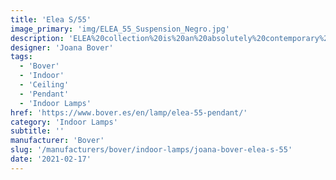 ```yaml
---
title: 'Elea S/55'
image_primary: 'img/ELEA_55_Suspension_Negro.jpg'
description: 'ELEA%20collection%20is%20an%20absolutely%20contemporary%20and%20non-temporal%20product%A0because%20of%20its%20cylindrical%20and%20flat%20format.%20These%20products%20are%20made%20of%20polyurethane%20with%20a%20brilliant%20lacquered%A0finish.%20The%20dimming%20versions%20have%20been%20created%20to%20offer%20a%20greater%20sense%A0of%20comfort.%20Upper%20and%20bottom%20diffuser%20included.%20Elea%20collection%20is%20available%20in%20two%20sizes%20both%20for%20ceiling%20and%20pendant%A0version.%0A*Versi%F3n%20Led%20Dimmable%20Triac%20disponible%0A%0A'
designer: 'Joana Bover'
tags:
  - 'Bover'
  - 'Indoor'
  - 'Ceiling'
  - 'Pendant'
  - 'Indoor Lamps'
href: 'https://www.bover.es/en/lamp/elea-55-pendant/'
category: 'Indoor Lamps'
subtitle: ''
manufacturer: 'Bover'
slug: '/manufacturers/bover/indoor-lamps/joana-bover-elea-s-55'
date: '2021-02-17'
---
```

